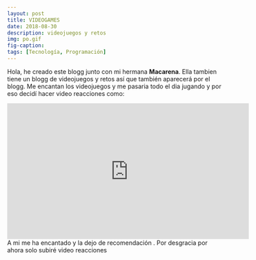 ```yaml
---
layout: post
title: VIDEOGAMES
date: 2018-08-30
description: videojuegos y retos 
img: po.gif
fig-caption: 
tags: [Tecnología, Programación]
---
```


Hola, he creado este blogg junto con mi hermana **Macarena**. Ella tambien tiene un blogg de videojuegos y retos así que también aparecerá por el blogg. Me encantan los videojuegos y me pasaria todo el dia jugando y por eso decidí hacer video reacciones como: 
<iframe width="560" height="315" src="https://www.youtube.com/embed/KRpk-COrRws" frameborder="0" allow="autoplay; encrypted-media" allowfullscreen></iframe>
A mi me ha encantado y la dejo de recomendación . Por desgracia por ahora solo subiré video reacciones
